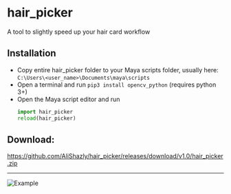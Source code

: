 # hair_picker
A tool to slightly speed up your hair card workflow

## Installation

- Copy entire hair_picker folder to your Maya scripts folder, usually here: 
`C:\Users\<user_name>\Documents\maya\scripts`
- Open a terminal and run `pip3 install opencv_python` (requires python 3+)
- Open the Maya script editor and run 
    ```python
    import hair_picker
    reload(hair_picker)
    ```

## Download:
https://github.com/AliShazly/hair_picker/releases/download/v1.0/hair_picker.zip

---

![Example](https://i.imgur.com/2SIvZLC.gif)